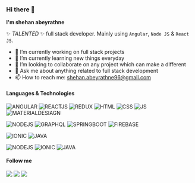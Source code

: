 ### Hi there 👋

**I'm shehan abeyrathne**

✨ _TALENTED_ ✨ full stack developer. Mainly using `Angular`, `Node JS` & `React JS`.

- 🔭 I’m currently working on full stack projects
- 🌱 I’m currently learning new things everyday
- 👯 I’m looking to collaborate on any project which can make a different
- 💬 Ask me about anything related to full stack development
- 📫 How to reach me: shehan.abeyrathne96@gmail.com

#### Languages & Technologies

![ANGULAR](https://img.shields.io/badge/-ANGULAR-dd1b16?style=flat&logo=angular&logoColor=ffffff)
![REACTJS](https://img.shields.io/badge/-REACTJS-61dbfb?style=flat&logo=React&logoColor=ffffff)
![REDUX](https://img.shields.io/badge/-REDUX-764ABC?style=flat&logo=redux&logoColor=ffffff)
![HTML](https://img.shields.io/badge/-HTML-E34F26?style=flat&logo=html5&logoColor=ffffff)
![CSS](https://img.shields.io/badge/-CSS-1572B6?style=flat&logo=css3&logoColor=ffffff)
![JS](https://img.shields.io/badge/-JS-F7DF1E?style=flat&logo=javascript&logoColor=ffffff)
![MATERIALDESIAGN](https://img.shields.io/badge/-MATERIAL-757575?style=flat&logo=materialdesign&logoColor=ffffff)

![NODEJS](https://img.shields.io/badge/-NODEJS-81bd01?style=flat&logo=node.js&logoColor=ffffff)
![GRAPHQL](https://img.shields.io/badge/-GRAPHQL-E434AA?style=flat&logo=graphql&logoColor=ffffff)
![SPRINGBOOT](https://img.shields.io/badge/-SPRINGBOOT-6DB33F?style=flat&logo=springboot&logoColor=ffffff)
![FIREBASE](https://img.shields.io/badge/-FIREBASE-FFCA28?style=flat&logo=firebase&logoColor=ffffff)

![IONIC](https://img.shields.io/badge/-IONIC-498aff?style=flat&logo=ionic&logoColor=ffffff)
![JAVA](https://img.shields.io/badge/-JAVA-333333?style=flat&logo=java&logoColor=ffffff)


![NODEJS](https://img.shields.io/badge/-NODEJS-81bd01?style=flat&logo=node.js&logoColor=ffffff)
![IONIC](https://img.shields.io/badge/-IONIC-498aff?style=flat&logo=ionic&logoColor=ffffff)
![JAVA](https://img.shields.io/badge/-JAVA-333333?style=flat&logo=java&logoColor=ffffff)

#### Follow me 

[<img src="https://img.shields.io/badge/-LINKEDIN-0e76a8?style=for-the-badge&logo=linkedin&logoColor=ffffff"/>](https://www.linkedin.com/in/shehan-abeyrathne-58b262152/)
[<img src="https://img.shields.io/badge/-TWITTER-00acee?style=for-the-badge&logo=twitter&logoColor=ffffff"/>](https://twitter.com/shehan_96)
[<img src="https://img.shields.io/badge/-MEDIUM-333333?style=for-the-badge&logo=medium&logoColor=ffffff"/>](https://medium.com/@shehan_abeyrathne)
